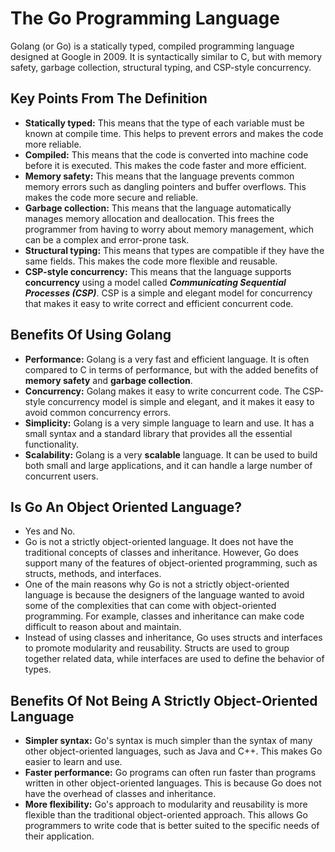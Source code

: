 # The Go Programming Language

Golang (or Go) is a statically typed, compiled programming language designed at Google in 2009. It is syntactically similar to C, but with memory safety, garbage collection, structural typing, and CSP-style concurrency.


## Key Points From The Definition

* **Statically typed:** This means that the type of each variable must be known at compile time. This helps to prevent errors and makes the code more reliable.
* **Compiled:** This means that the code is converted into machine code before it is executed. This makes the code faster and more efficient.
* **Memory safety:** This means that the language prevents common memory errors such as dangling pointers and buffer overflows. This makes the code more secure and reliable.
* **Garbage collection:** This means that the language automatically manages memory allocation and deallocation. This frees the programmer from having to worry about memory management, which can be a complex and error-prone task.
* **Structural typing:** This means that types are compatible if they have the same fields. This makes the code more flexible and reusable.
* **CSP-style concurrency:** This means that the language supports **concurrency** using a model called ***Communicating Sequential Processes (CSP)***. CSP is a simple and elegant model for concurrency that makes it easy to write correct and efficient concurrent code.


## Benefits Of Using Golang

* **Performance:** Golang is a very fast and efficient language. It is often compared to C in terms of performance, but with the added benefits of **memory safety** and **garbage collection**.
* **Concurrency:** Golang makes it easy to write concurrent code. The CSP-style concurrency model is simple and elegant, and it makes it easy to avoid common concurrency errors.
* **Simplicity:** Golang is a very simple language to learn and use. It has a small syntax and a standard library that provides all the essential functionality.
* **Scalability:** Golang is a very **scalable** language. It can be used to build both small and large applications, and it can handle a large number of concurrent users.


## Is Go An Object Oriented Language?

* Yes and No.
* Go is not a strictly object-oriented language. It does not have the traditional concepts of classes and inheritance. However, Go does support many of the features of object-oriented programming, such as structs, methods, and interfaces.
* One of the main reasons why Go is not a strictly object-oriented language is because the designers of the language wanted to avoid some of the complexities that can come with object-oriented programming. For example, classes and inheritance can make code difficult to reason about and maintain.
* Instead of using classes and inheritance, Go uses structs and interfaces to promote modularity and reusability. Structs are used to group together related data, while interfaces are used to define the behavior of types.


## Benefits Of Not Being A Strictly Object-Oriented Language

* **Simpler syntax:** Go's syntax is much simpler than the syntax of many other object-oriented languages, such as Java and C++. This makes Go easier to learn and use.
* **Faster performance:** Go programs can often run faster than programs written in other object-oriented languages. This is because Go does not have the overhead of classes and inheritance.
* **More flexibility:** Go's approach to modularity and reusability is more flexible than the traditional object-oriented approach. This allows Go programmers to write code that is better suited to the specific needs of their application.